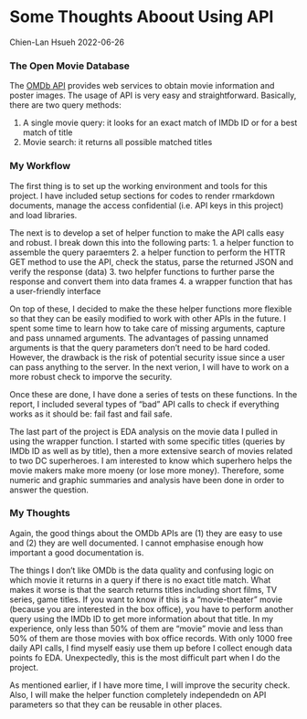 Some Thoughts Aboout Using API
================
Chien-Lan Hsueh
2022-06-26

### The Open Movie Database

The [OMDb API](https://github.com/chsueh2/ST558-Project1) provides web
services to obtain movie information and poster images. The usage of API
is very easy and straightforward. Basically, there are two query
methods:

1.  A single movie query: it looks for an exact match of IMDb ID or for
    a best match of title
2.  Movie search: it returns all possible matched titles

### My Workflow

The first thing is to set up the working environment and tools for this
project. I have included setup sections for codes to render rmarkdown
documents, manage the access confidential (i.e. API keys in this
project) and load libraries.

The next is to develop a set of helper function to make the API calls
easy and robust. I break down this into the following parts: 1. a helper
function to assemble the query paraemters 2. a helper function to
perform the HTTR GET method to use the API, check the status, parse the
returned JSON and verify the response (data) 3. two helpfer functions to
further parse the response and convert them into data frames 4. a
wrapper function that has a user-friendly interface

On top of these, I decided to make the these helper functions more
flexible so that they can be easily modified to work with other APIs in
the future. I spent some time to learn how to take care of missing
arguments, capture and pass unnamed arguments. The advantages of passing
unnamed arguments is that the query parameters don’t need to be hard
coded. However, the drawback is the risk of potential security issue
since a user can pass anything to the server. In the next verion, I will
have to work on a more robust check to imporve the security.

Once these are done, I have done a series of tests on these functions.
In the report, I included several types of “bad” API calls to check if
everything works as it should be: fail fast and fail safe.

The last part of the project is EDA analysis on the movie data I pulled
in using the wrapper function. I started with some specific titles
(queries by IMDb ID as well as by title), then a more extensive search
of movies related to two DC superheroes. I am interested to know which
superhero helps the movie makers make more moeny (or lose more money).
Therefore, some numeric and graphic summaries and analysis have been
done in order to answer the question.

### My Thoughts

Again, the good things about the OMDb APIs are (1) they are easy to use
and (2) they are well documented. I cannot emphasise enough how
important a good documentation is.

The things I don’t like OMDb is the data quality and confusing logic on
which movie it returns in a query if there is no exact title match. What
makes it worse is that the search returns titles including short films,
TV series, game titles. If you want to know if this is a “movie-theater”
movie (because you are interested in the box office), you have to
perform another query using the IMDb ID to get more information about
that title. In my experience, only less than 50% of them are “movie”
movie and less than 50% of them are those movies with box office
records. With only 1000 free daily API calls, I find myself easiy use
them up before I collect enough data points fo EDA. Unexpectedly, this
is the most difficult part when I do the project.

As mentioned earlier, if I have more time, I will improve the security
check. Also, I will make the helper function completely independedn on
API parameters so that they can be reusable in other places.
